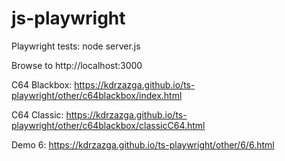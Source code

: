 # js-playwright

Playwright tests:
node server.js

Browse to http://localhost:3000

C64 Blackbox:
https://kdrzazga.github.io/ts-playwright/other/c64blackbox/index.html

C64 Classic:
https://kdrzazga.github.io/ts-playwright/other/c64blackbox/classicC64.html

Demo 6:
https://kdrzazga.github.io/ts-playwright/other/6/6.html
